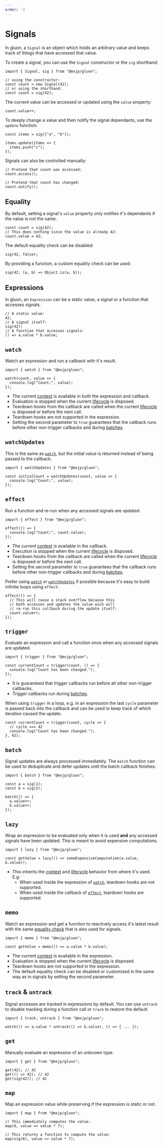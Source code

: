 ```yaml
---
order: -3
---
```


# Signals
In gluon, a `Signal` is an object which holds an arbitrary value and keeps track of things that have accessed that value.

To create a signal, you can use the `Signal` constructor or the `sig` shorthand:
```tsx
import { Signal, sig } from "@mxjp/gluon";

// using the constructor:
const count = new Signal(42);
// or using the shorthand:
const count = sig(42);
```

The current value can be accessed or updated using the `value` property:
```tsx
count.value++;
```

To deeply change a value and then notify the signal dependants, use the `update` function:
```tsx
const items = sig(["a", "b"]);

items.update(items => {
  items.push("c");
});
```

Signals can also be controlled manually:
```tsx
// Pretend that count was accessed:
count.access();

// Pretend that count has changed:
count.notify();
```

## Equality
By default, setting a signal's `value` property only notifies it's dependants if the value is not the same.
```tsx
const count = sig(42);
// This does nothing since the value is already 42:
count.value = 42;
```

The default equality check can be disabled:
```tsx
sig(42, false);
```

By providing a function, a custom equality check can be used:
```tsx
sig(42, (a, b) => Object.is(a, b));
```

## Expressions
In gluon, an `Expression` can be a static value, a signal or a function that accesses signals.
```tsx
// A static value:
42;
// A signal itself:
sig(42);
// A function that accesses signals:
() => a.value * b.value;
```

## `watch`
Watch an expression and run a callback with it's result.
```tsx
import { watch } from "@mxjp/gluon";

watch(count, value => {
  console.log("Count:", value);
});
```
+ The current [context](context.md) is available in both the expression and callback.
+ Evaluation is stopped when the current [lifecycle](lifecycle.md) is disposed.
+ Teardown hooks from the callback are called when the current [lifecycle](lifecycle.md) is disposed or before the next call.
+ Teardown hooks are not supported in the expression.
+ Setting the second parameter to `true` guarantees that the callback runs before other non-trigger callbacks and during [batches](#batch).

## `watchUpdates`
This is the same as [`watch`](#watch), but the initial value is returned instead of being passed to the callback.
```tsx
import { watchUpdates } from "@mxjp/gluon";

const initialCount = watchUpdates(count, value => {
  console.log("Count:", value);
});
```

## `effect`
Run a function and re-run when any accessed signals are updated.

```tsx
import { effect } from "@mxjp/gluon";

effect(() => {
  console.log("Count:", count.value);
});
```
+ The current [context](context.md) is available in the callback.
+ Execution is stopped when the current [lifecycle](lifecycle.md) is disposed.
+ Teardown hooks from the callback are called when the current [lifecycle](lifecycle.md) is disposed or before the next call.
+  Setting the second parameter to `true` guarantees that the callback runs before other non-trigger callbacks and during [batches](#batch).

Prefer using [`watch`](#watch) or [`watchUpdates`](#watchupdates) if possible because it's easy to build infinite loops using `effect`:
```tsx
effect(() => {
  // This will cause a stack overflow because this
  // both accesses and updates the value wich will
  // re-run this callback during the update itself:
  count.value++;
});
```

## `trigger`
Evaluate an expression and call a function once when any accessed signals are updated.
```tsx
import { trigger } from "@mxjp/gluon";

const currentCount = trigger(count, () => {
  console.log("Count has been changed.");
});
```
+ It is guaranteed that trigger callbacks run before all other non-trigger callbacks.
+ Trigger callbacks run during [batches](#batch).

When using `trigger` in a loop, e.g. in an expression the last `cycle` parameter is passed back into the callback and can be used to keep track of which iteration caused the update.
```tsx
const currentCount = trigger(count, cycle => {
  // cycle === 42
  console.log("Count has been changed.");
}, 42);
```

## `batch`
Signal updates are always processed immediately. The `batch` function can be used to deduplicate and defer updates until the batch callback finishes:
```tsx
import { batch } from "@mxjp/gluon";

const a = sig(1);
const b = sig(2);

batch(() => {
  a.value++;
  b.value++;
});
```

## `lazy`
Wrap an expression to be evaluated only when it is used **and** any accessed signals have been updated. This is meant to avoid expensive computations.
```tsx
import { lazy } from "@mxjp/gluon";

const getValue = lazy(() => someExpensiveComputation(a.value, b.value));
```
+ This inherits the [context](context.md) and [lifecycle](lifecycle.md) behavior from where it's used. E.g:
  + When used inside the expression of [`watch`](#watch), teardown hooks are not supported.
  + When used inside the callback of [`effect`](#effect), teardown hooks are supported.

## `memo`
Watch an expression and get a function to reactively access it's latest result with the same [equality check](#equality) that is also used for signals.
```tsx
import { memo } from "@mxjp/gluon";

const getValue = memo(() => a.value * b.value);
```
+ The current [context](context.md) is available in the expression.
+ Evaluation is stopped when the current [lifecycle](lifecycle.md) is disposed.
+ Teardown hooks are not supported in the expression.
+ The default equality check can be disabled or customized in the same way as in signals by setting the second parameter.

## `track` & `untrack`
Signal accesses are tracked in expressions by default. You can use `untrack` to disable tracking during a function call or `track` to restore the default.
```tsx
import { track, untrack } from "@mxjp/gluon";

watch(() => a.value * untrack(() => b.value), () => { ... });
```

## `get`
Manually evaluate an expression of an unknown type.
```tsx
import { get } from "@mxjp/gluon";

get(42); // 42
get(() => 42); // 42
get(sig(42)); // 42
```

## `map`
Map an expression value while preserving if the expression is static or not.
```tsx
import { map } from "@mxjp/gluon";

// This immediately computes the value:
map(6, value => value * 7);

// This returns a function to compute the value:
map(sig(6), value => value * 7);
```
